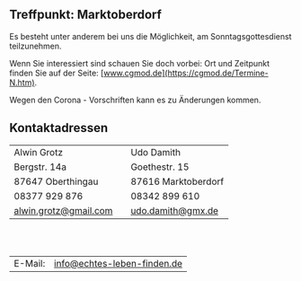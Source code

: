 ## Treffpunkt: Marktoberdorf
Es besteht unter anderem bei uns die Möglichkeit, am Sonntagsgottesdienst teilzunehmen.

Wenn Sie interessiert sind schauen Sie doch vorbei:
Ort und Zeitpunkt finden Sie auf der Seite: [www.cgmod.de](https://cgmod.de/Termine-N.htm).

Wegen den Corona - Vorschriften kann es zu Änderungen kommen.

## Kontaktadressen

|                       |  |                     |
|--------------------|-----------|------------------|
| Alwin Grotz           |  | Udo Damith          |
| Bergstr. 14a          |  | Goethestr. 15       |
| 87647 Oberthingau     |  | 87616 Marktoberdorf |
| 08377 929 876         |  | 08342 899 610       |
| alwin.grotz@gmail.com |  | udo.damith@gmx.de   |


<br><br>

|            |                                                                                                                       |
|------------|-----------------------------------------------------------------------------------------------------------------------|
| E-Mail:    | info@echtes-leben-finden.de                                                                                           |


